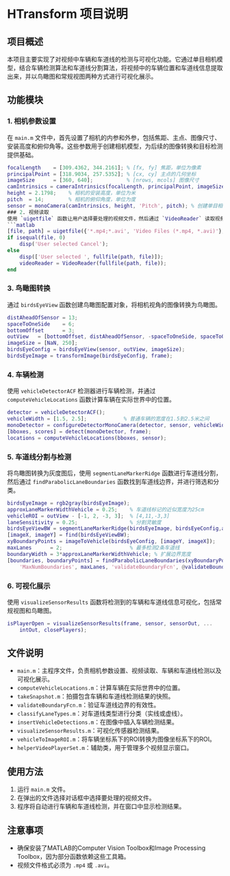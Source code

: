 # HTransform 项目说明

## 项目概述
本项目主要实现了对视频中车辆和车道线的检测与可视化功能。它通过单目相机模型，结合车辆检测算法和车道线分割算法，将视频中的车辆位置和车道线信息提取出来，并以鸟瞰图和常规视图两种方式进行可视化展示。

## 功能模块
### 1. 相机参数设置
在 `main.m` 文件中，首先设置了相机的内参和外参，包括焦距、主点、图像尺寸、安装高度和俯仰角等。这些参数用于创建相机模型，为后续的图像转换和目标检测提供基础。
```matlab
focalLength    = [309.4362, 344.2161]; % [fx, fy] 焦距，单位为像素
principalPoint = [318.9034, 257.5352]; % [cx, cy] 主点的几何坐标
imageSize      = [360, 640];           % [nrows, mcols] 图像尺寸
camIntrinsics = cameraIntrinsics(focalLength, principalPoint, imageSize);
height = 2.1798;    % 相机的安装高度，单位为米
pitch  = 14;        % 相机的俯仰角度，单位为度
sensor = monoCamera(camIntrinsics, height, 'Pitch', pitch); % 创建单目相机模型
### 2. 视频读取
使用 `uigetfile` 函数让用户选择要处理的视频文件，然后通过 `VideoReader` 读取视频帧。
```matlab
[file, path] = uigetfile({'*.mp4;*.avi', 'Video Files (*.mp4, *.avi)'}, 'Select a Video File');
if isequal(file, 0)
    disp('User selected Cancel');
else
    disp(['User selected ', fullfile(path, file)]);
    videoReader = VideoReader(fullfile(path, file));
end
```
### 3. 鸟瞰图转换
通过 `birdsEyeView` 函数创建鸟瞰图配置对象，将相机视角的图像转换为鸟瞰图。
```matlab
distAheadOfSensor = 13; 
spaceToOneSide    = 6;  
bottomOffset      = 3;
outView   = [bottomOffset, distAheadOfSensor, -spaceToOneSide, spaceToOneSide]; % [xmin, xmax, ymin, ymax]
imageSize = [NaN, 250];
birdsEyeConfig = birdsEyeView(sensor, outView, imageSize);
birdsEyeImage = transformImage(birdsEyeConfig, frame);
```
### 4. 车辆检测
使用 `vehicleDetectorACF` 检测器进行车辆检测，并通过 `computeVehicleLocations` 函数计算车辆在实际世界中的位置。
```matlab
detector = vehicleDetectorACF();
vehicleWidth = [1.5, 2.5];            % 普通车辆的宽度在1.5到2.5米之间
monoDetector = configureDetectorMonoCamera(detector, sensor, vehicleWidth);    % 配置AFC车辆检测器和单目相机
[bboxes, scores] = detect(monoDetector, frame);
locations = computeVehicleLocations(bboxes, sensor);
```
### 5. 车道线分割与检测
将鸟瞰图转换为灰度图后，使用 `segmentLaneMarkerRidge` 函数进行车道线分割，然后通过 `findParabolicLaneBoundaries` 函数找到车道线边界，并进行筛选和分类。
```matlab
birdsEyeImage = rgb2gray(birdsEyeImage);
approxLaneMarkerWidthVehicle = 0.25;    % 车道线标记的近似宽度为25cm
vehicleROI = outView - [-1, 2, -3, 3];  % [4,11,-3,3]
laneSensitivity = 0.25;                 % 分割灵敏度
birdsEyeViewBW = segmentLaneMarkerRidge(birdsEyeImage, birdsEyeConfig,approxLaneMarkerWidthVehicle, 'ROI', vehicleROI,'Sensitivity', laneSensitivity);
[imageX, imageY] = find(birdsEyeViewBW);
xyBoundaryPoints = imageToVehicle(birdsEyeConfig, [imageY, imageX]);
maxLanes      = 2;                      % 最多检测2条车道线
boundaryWidth = 3*approxLaneMarkerWidthVehicle; % 扩展边界宽度
[boundaries, boundaryPoints] = findParabolicLaneBoundaries(xyBoundaryPoints,boundaryWidth, ...
    'MaxNumBoundaries', maxLanes, 'validateBoundaryFcn', @validateBoundaryFcn);
```
### 6. 可视化展示
使用 `visualizeSensorResults` 函数将检测到的车辆和车道线信息可视化，包括常规视图和鸟瞰图。
```matlab
isPlayerOpen = visualizeSensorResults(frame, sensor, sensorOut, ...
    intOut, closePlayers);
```

## 文件说明
- `main.m`：主程序文件，负责相机参数设置、视频读取、车辆和车道线检测以及可视化展示。
- `computeVehicleLocations.m`：计算车辆在实际世界中的位置。
- `takeSnapshot.m`：拍摄包含车辆和车道线检测结果的快照。
- `validateBoundaryFcn.m`：验证车道线边界的有效性。
- `classifyLaneTypes.m`：对车道线类型进行分类（实线或虚线）。
- `insertVehicleDetections.m`：在图像中插入车辆检测结果。
- `visualizeSensorResults.m`：可视化传感器检测结果。
- `vehicleToImageROI.m`：将车辆坐标系下的ROI转换为图像坐标系下的ROI。
- `helperVideoPlayerSet.m`：辅助类，用于管理多个视频显示窗口。

## 使用方法
1. 运行 `main.m` 文件。
2. 在弹出的文件选择对话框中选择要处理的视频文件。
3. 程序将自动进行车辆和车道线检测，并在窗口中显示检测结果。

## 注意事项
- 确保安装了MATLAB的Computer Vision Toolbox和Image Processing Toolbox，因为部分函数依赖这些工具箱。
- 视频文件格式必须为 `.mp4` 或 `.avi`。

```
